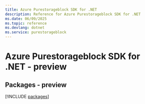 ```yaml
---
title: Azure Purestorageblock SDK for .NET
description: Reference for Azure Purestorageblock SDK for .NET
ms.date: 06/09/2025
ms.topic: reference
ms.devlang: dotnet
ms.service: purestorageblock
---
```

# Azure Purestorageblock SDK for .NET - preview
## Packages - preview
[!INCLUDE [packages](purestorageblock-index.md)]